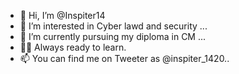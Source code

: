- 👋 Hi, I’m @Inspiter14
- 👀 I’m interested in Cyber lawd and security ...
- 🌱 I’m currently pursuing my diploma in CM ...
- ✌🏻 Always ready to learn.
- 📫 You can find me on Tweeter as @inspiter_1420..

<!---
Inspiter14/Inspiter14 is a ✨ special ✨ repository because its `README.md` (this file) appears on your GitHub profile.
You can click the Preview link to take a look at your changes.
--->
